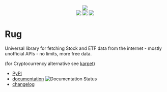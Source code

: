 <div align="center">
    <img src="https://gitlab.com/imn1/rug/-/raw/master/assets/logo.png">
</div>

<div align="center">
    <img src="https://img.shields.io/pypi/v/rug.svg?color=0c7dbe">
    <img src="https://img.shields.io/pypi/l/karpet.svg?color=0c7dbe">
    <img src="https://img.shields.io/pypi/dm/karpet.svg?color=0c7dbe">
</div>

# Rug

Universal library for fetching Stock and ETF data from the internet - mostly unofficial
APIs - no limits, more free data.

(for Cryptocurrency alternative see [karpet](https://gitlab.com/imn1/karpet))

* [PyPI](https://pypi.org/project/rug/)
* [documentation](https://rug.readthedocs.io/en/latest/) ![Documentation Status](https://readthedocs.org/projects/rug/badge/?version=latest)
* [changelog](./CHANGELOG.md)
